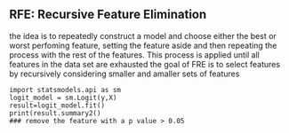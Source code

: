 ## RFE: Recursive Feature Elimination

the idea is to repeatedly construct a model and choose either the best or worst perfoming feature, setting the feature aside and then repeating the process with the rest of the features.
This process is applied until all features in the data set are exhausted
the goal of FRE is to select features by recursively considering smaller and amaller sets of features 

```
import statsmodels.api as sm
logit_model = sm.Logit(y,X)
result=logit_model.fit()
print(result.summary2()
### remove the feature with a p value > 0.05
```
